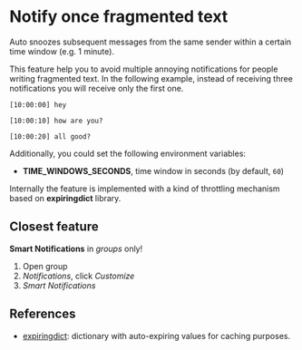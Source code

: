 # Notify once fragmented text

Auto snoozes subsequent messages from the same sender within a certain time window (e.g. 1 minute).

This feature help you to avoid multiple annoying notifications for people writing fragmented text. In the following example, instead of receiving three notifications you will receive only the first one.

`[10:00:00] hey`

`[10:00:10] how are you?`

`[10:00:20] all good?`

Additionally, you could set the following environment variables:
* **TIME_WINDOWS_SECONDS**, time window in seconds (by default, `60`)


Internally the feature is implemented with a kind of throttling mechanism based on **expiringdict** library.

## Closest feature

**Smart Notifications** in *groups* only!

1. Open group
2. *Notifications*, click *Customize*
3. *Smart Notifications*

## References

- [expiringdict](https://github.com/mailgun/expiringdict): dictionary with auto-expiring values for caching purposes.